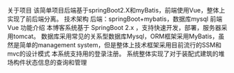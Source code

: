 ﻿关于项目
该简单项目后端基于springBoot2.X和myBatis，前端使用Vue，整体上实现了前后端分离。
技术架构
后端：springBoot+mybatis，数据库mysql
前端Vue
功能介绍
本博客系统基于 SpringBoot 2.x ，支持快速开发，部署，服务器采用tomcat。
数据库采用常见的关系型数据库Mysql，ORM框架采用MyBatis，虽然是简单的management system，但是整体上技术框架采用目前流行的SSM和mvc的设计模式
本系统支持用的登录注册。
系统整体实现了对于装配式建筑的堆场构件状态信息的查询和管理